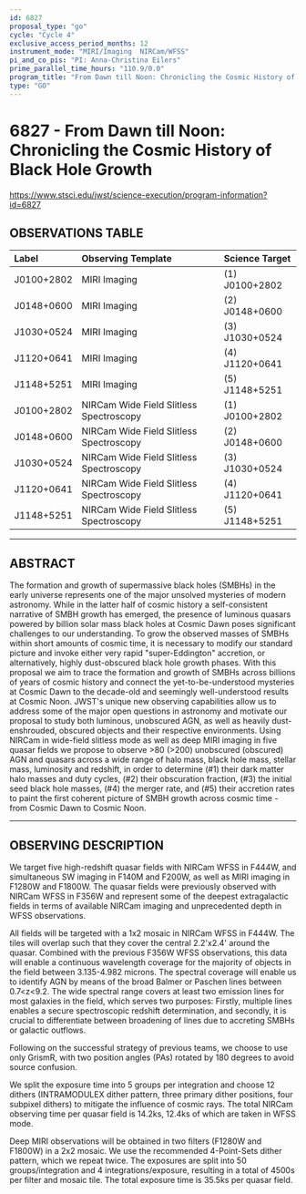 ```yaml
---
id: 6827
proposal_type: "go"
cycle: "Cycle 4"
exclusive_access_period_months: 12
instrument_mode: "MIRI/Imaging  NIRCam/WFSS"
pi_and_co_pis: "PI: Anna-Christina Eilers"
prime_parallel_time_hours: "110.9/0.0"
program_title: "From Dawn till Noon: Chronicling the Cosmic History of Black Hole Growth"
type: "GO"
---
```

# 6827 - From Dawn till Noon: Chronicling the Cosmic History of Black Hole Growth
https://www.stsci.edu/jwst/science-execution/program-information?id=6827
## OBSERVATIONS TABLE
| Label                      | Observing Template              | Science Target             |
| :------------------------- | :------------------------------ | :------------------------- |
| J0100+2802                 | MIRI Imaging                    | (1) J0100+2802             |
| J0148+0600                 | MIRI Imaging                    | (2) J0148+0600             |
| J1030+0524                 | MIRI Imaging                    | (3) J1030+0524             |
| J1120+0641                 | MIRI Imaging                    | (4) J1120+0641             |
| J1148+5251                 | MIRI Imaging                    | (5) J1148+5251             |
| J0100+2802                 | NIRCam Wide Field Slitless Spectroscopy | (1) J0100+2802             |
| J0148+0600                 | NIRCam Wide Field Slitless Spectroscopy | (2) J0148+0600             |
| J1030+0524                 | NIRCam Wide Field Slitless Spectroscopy | (3) J1030+0524             |
| J1120+0641                 | NIRCam Wide Field Slitless Spectroscopy | (4) J1120+0641             |
| J1148+5251                 | NIRCam Wide Field Slitless Spectroscopy | (5) J1148+5251             |

---

## ABSTRACT

The formation and growth of supermassive black holes (SMBHs) in the early universe represents one of the major unsolved mysteries of modern astronomy. While in the latter half of cosmic history a self-consistent narrative of SMBH growth has emerged, the presence of luminous quasars powered by billion solar mass black holes at Cosmic Dawn poses significant challenges to our understanding. To grow the observed masses of SMBHs within short amounts of cosmic time, it is necessary to modify our standard picture and invoke either very rapid "super-Eddington" accretion, or alternatively, highly dust-obscured black hole growth phases. With this proposal we aim to trace the formation and growth of SMBHs across billions of years of cosmic history and connect the yet-to-be-understood mysteries at Cosmic Dawn to the decade-old and seemingly well-understood results at Cosmic Noon.
JWST's unique new observing capabilities allow us to address some of the major open questions in astronomy and motivate our proposal to study both luminous, unobscured AGN, as well as heavily dust-enshrouded, obscured objects and their respective environments. Using NIRCam in wide-field slitless mode as well as deep MIRI imaging in five quasar fields we propose to observe >80 (>200) unobscured (obscured) AGN and quasars across a wide range of halo mass, black hole mass, stellar mass, luminosity and redshift, in order to determine (#1) their dark matter halo masses and duty cycles, (#2) their obscuration fraction, (#3) the initial seed black hole masses, (#4) the merger rate, and (#5) their accretion rates to paint the first coherent picture of SMBH growth across cosmic time - from Cosmic Dawn to Cosmic Noon.

---

## OBSERVING DESCRIPTION

We target five high-redshift quasar fields with NIRCam WFSS in F444W, and simultaneous SW imaging in F140M and F200W, as well as MIRI imaging in F1280W and F1800W. The quasar fields were previously observed with NIRCam WFSS in F356W and represent some of the deepest extragalactic fields in terms of available NIRCam imaging and unprecedented depth in WFSS observations.

All fields will be targeted with a 1x2 mosaic in NIRCam WFSS in F444W. The tiles will overlap such that they cover the central 2.2'x2.4' around the quasar. Combined with the previous F356W WFSS observations, this data will enable a continuous wavelength coverage for the majority of objects in the field between 3.135-4.982 microns. The spectral coverage will enable us to identify AGN by means of the broad Balmer or Paschen lines between 0.7<z<9.2. The wide spectral range covers at least two emission lines for most galaxies in the field, which serves two purposes: Firstly, multiple lines enables a secure spectroscopic redshift determination, and secondly, it is crucial to differentiate between broadening of lines due to accreting SMBHs or galactic outflows.

Following on the successful strategy of previous teams, we choose to use only GrismR, with two position angles (PAs) rotated by 180 degrees to avoid source confusion.

We split the exposure time into 5 groups per integration and choose 12 dithers (INTRAMODULEX dither pattern, three primary dither positions, four subpixel dithers) to mitigate the influence of cosmic rays. The total NIRCam observing time per quasar field is 14.2ks, 12.4ks of which are taken in WFSS mode.

Deep MIRI observations will be obtained in two filters (F1280W and F1800W) in a 2x2 mosaic. We use the recommended 4-Point-Sets dither pattern, which we repeat twice. The exposures are split into 50 groups/integration and 4 integrations/exposure, resulting in a total of 4500s per filter and mosaic tile. The total exposure time is 35.5ks per quasar field.